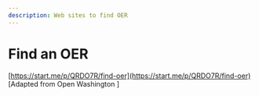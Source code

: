 ```yaml
---
description: Web sites to find OER
---
```


# Find an OER

[https://start.me/p/QRDO7R/find-oer](https://start.me/p/QRDO7R/find-oer) \[Adapted from Open Washington \]

